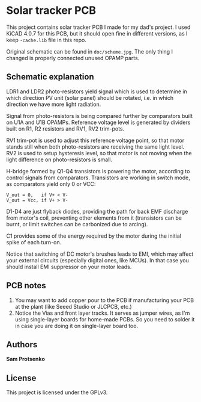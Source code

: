 # Solar tracker PCB

This project contains solar tracker PCB I made for my dad's project.
I used KiCAD 4.0.7 for this PCB, but it should open fine in different versions,
as I keep `-cache.lib` file in this repo.

Original schematic can be found in `doc/scheme.jpg`. The only thing I changed
is properly connected unused OPAMP parts.

## Schematic explanation

LDR1 and LDR2 photo-resistors yield signal which is used to determine in which
direction PV unit (solar panel) should be rotated, i.e. in which direction
we have more light radiation.

Signal from photo-resistors is being compared further by comparators built on
U1A and U1B OPAMPs. Reference voltage level is generated by dividers built on
R1, R2 resistors and RV1, RV2 trim-pots.

RV1 trim-pot is used to adjust this reference voltage point, so that motor
stands still when both photo-resistors are receiving the same light level.
RV2 is used to setup hysteresis level, so that motor is not moving when the
light difference on photo-resistors is small.

H-bridge formed by Q1-Q4 transistors is powering the motor, according to control
signals from comparators. Transistors are working in switch mode, as comparators
yield only 0 or VCC:

    V_out = 0,   if V+ < V-
    V_out = Vcc, if V+ > V-

D1-D4 are just flyback diodes, providing the path for back EMF discharge from
motor's coil, preventing other elements from it (transistors can be burnt, or
limit switches can be carbonized due to arcing).

C1 provides some of the energy required by the motor during the initial spike of
each turn-on.

Notice that switching of DC motor's brushes leads to EMI, which may affect your
external circuits (especially digital ones, like MCUs). In that case you should
install EMI suppressor on your motor leads.

## PCB notes

1. You may want to add copper pour to the PCB if manufacturing your PCB at
   the plant (like Seeed Studio or JLCPCB, etc.)
2. Notice the Vias and front layer tracks. It serves as jumper wires, as
   I'm using single-layer boards for home-made PCBs. So you need to solder it
   in case you are doing it on single-layer board too.

## Authors

**Sam Protsenko**

## License

This project is licensed under the GPLv3.
